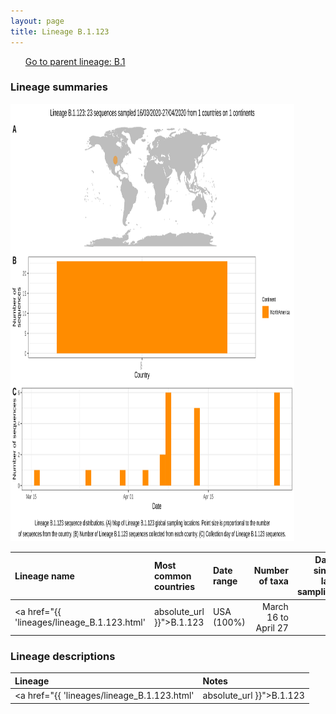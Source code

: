 ```yaml
---
layout: page
title: Lineage B.1.123
---
```




<p>
<ul class="actions small">
	 <a href="{{ 'lineages/lineage_B.1.html' | absolute_url }}" class="button special fit">Go to parent lineage: B.1</a>
</ul>
</p>
<h3> Lineage summaries</h3>

<img src="../assets/images/B.1.123.svg" alt="B.1.123 lineage summary figure" width="90%" height="700px" />


| Lineage name | Most common countries | Date range | Number of taxa |  Days since last sampling | Known Travel | Recall value |
|:-----|:-----|:-------|-------:|-------:|:---------|--------:|
| <a href="{{ 'lineages/lineage_B.1.123.html' | absolute_url }}">B.1.123</a> | USA (100%) | March 16 to April 27 | 23 | 56 |  | 1.000 |

<h3>Lineage descriptions</h3>

| Lineage | Notes |
|:-----|:-----|
| <a href="{{ 'lineages/lineage_B.1.123.html' | absolute_url }}">B.1.123</a> | Washington lineage, previously part of B.1.21, but split off in this phylogeny |

